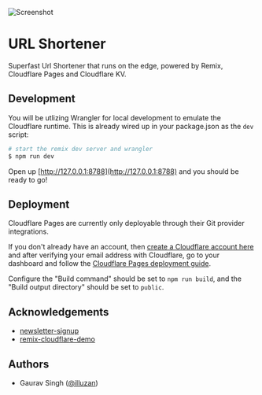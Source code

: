 ![Screenshot](https://i.imgur.com/vn5Bsp9.png)

# URL Shortener

Superfast Url Shortener that runs on the edge, powered by Remix, Cloudflare Pages and Cloudflare KV.

## Development

You will be utlizing Wrangler for local development to emulate the Cloudflare runtime. This is already wired up in your package.json as the `dev` script:

```sh
# start the remix dev server and wrangler
$ npm run dev
```

Open up [http://127.0.0.1:8788](http://127.0.0.1:8788) and you should be ready to go!

## Deployment

Cloudflare Pages are currently only deployable through their Git provider integrations.

If you don't already have an account, then [create a Cloudflare account here](https://dash.cloudflare.com/sign-up/pages) and after verifying your email address with Cloudflare, go to your dashboard and follow the [Cloudflare Pages deployment guide](https://developers.cloudflare.com/pages/framework-guides/deploy-anything).

Configure the "Build command" should be set to `npm run build`, and the "Build output directory" should be set to `public`.

## Acknowledgements

- [newsletter-signup](https://github.com/remix-run/remix/tree/dev/examples/newsletter-signup)
- [remix-cloudflare-demo](https://github.com/jacob-ebey/remix-cloudflare-demo)

## Authors

- Gaurav Singh ([@illuzan](https://twitter.com/illuzan))
